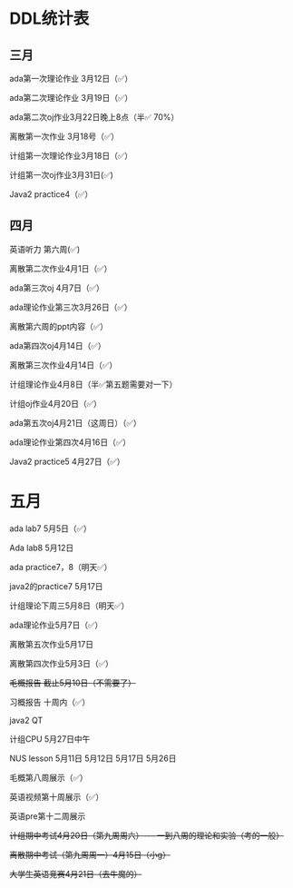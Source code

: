 # DDL统计表

## 三月

ada第一次理论作业 3月12日（✅）

ada第二次理论作业 3月19日（✅）

ada第二次oj作业3月22日晚上8点（半✅ 70%）

离散第一次作业 3月18号（✅）

计组第一次理论作业3月18日（✅）

计组第一次oj作业3月31日(✅)

Java2 practice4（✅）



## 四月

英语听力 第六周(✅)

离散第二次作业4月1日（✅）

ada第三次oj 4月7日（✅）

ada理论作业第三次3月26日（✅）



离散第六周的ppt内容（✅）

ada第四次oj4月14日（✅）

离散第三次作业4月14日（✅）

计组理论作业4月8日（半✅第五题需要对一下）

计组oj作业4月20日（✅）

ada第五次oj4月21日（这周日）（✅）

ada理论作业第四次4月16日（✅）

Java2 practice5 4月27日（✅）

# 五月

ada lab7 5月5日（✅）

Ada lab8 5月12日

ada practice7，8（明天✅）

java2的practice7 5月17日

计组理论下周三5月8日（明天✅）

ada理论作业5月7日（✅）

离散第五次作业5月17日

离散第四次作业5月3日（✅）

~~毛概报告 截止5月10日（不需要了）~~

习概报告 十周内（✅）





java2 QT

计组CPU 5月27日中午

NUS lesson 5月11日 5月12日 5月17日 5月26日

毛概第八周展示（✅）

英语视频第十周展示（✅）

英语pre第十二周展示

~~计组期中考试4月20日（第九周周六）---  一到八周的理论和实验（考的一般）~~

~~离散期中考试（第九周周一）4月15日（小g）~~

~~大学生英语竞赛4月21日（去牛魔的）~~
